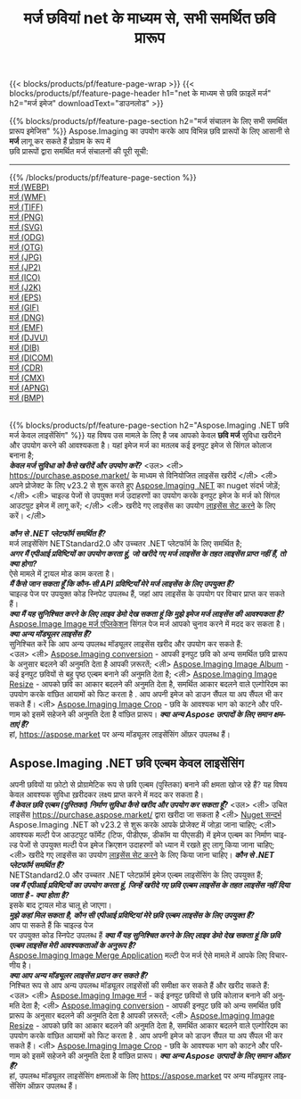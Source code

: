 ﻿---
title: मर्ज छवियां net के माध्यम से, सभी समर्थित छवि प्रारूप 
weight: 3920
url: /hi/net/merge 
lang: hi
langdirlevel: 2
locales: zh-hans,ja,it,ru,de,es,fr,nl,id,lt,pl,pt,vi,tr,ko,zh-hant,ar,hi,th,sv,cs,uk,he
description: Aspose.Imaging का उपयोग करके आप net के माध्यम से आसानी से मर्ज चित्र बना सकते हैं
---

{{< blocks/products/pf/feature-page-wrap >}}
{{< blocks/products/pf/feature-page-header h1="net के माध्यम से छवि फ़ाइलें मर्ज" h2="मर्ज इमेज" downloadText="डाउनलोड" >}}


{{% blocks/products/pf/feature-page-section  h2="मर्ज संचालन के लिए सभी समर्थित प्रारूप इमेजिस" %}}
Aspose.Imaging का उपयोग करके आप विभिन्न छवि प्रारूपों के लिए आसानी से **मर्ज** लागू कर सकते हैं प्रोग्राम के रूप में
<br/>
छवि प्रारूपों द्वारा समर्थित मर्ज संचालनों की पूरी सूची:
<hr/>
{{% /blocks/products/pf/feature-page-section %}}
<div class="container-fluid productfamilypage bg-gray">
    <div class="convertypes bg-gray agp-content section">
        <div class="container">
		<div class="row other-converters">
		    <div class='col-md-2 other-converter remove-lp remove-rp'><a href="/imaging/hi/net/merge/webp" >मर्ज (WEBP)</a></div><div class='col-md-2 other-converter remove-lp remove-rp'><a href="/imaging/hi/net/merge/wmf" >मर्ज (WMF)</a></div><div class='col-md-2 other-converter remove-lp remove-rp'><a href="/imaging/hi/net/merge/tiff" >मर्ज (TIFF)</a></div><div class='col-md-2 other-converter remove-lp remove-rp'><a href="/imaging/hi/net/merge/png" >मर्ज (PNG)</a></div><div class='col-md-2 other-converter remove-lp remove-rp'><a href="/imaging/hi/net/merge/svg" >मर्ज (SVG)</a></div><div class='col-md-2 other-converter remove-lp remove-rp'><a href="/imaging/hi/net/merge/odg" >मर्ज (ODG)</a></div><div class='col-md-2 other-converter remove-lp remove-rp'><a href="/imaging/hi/net/merge/otg" >मर्ज (OTG)</a></div><div class='col-md-2 other-converter remove-lp remove-rp'><a href="/imaging/hi/net/merge/jpg" >मर्ज (JPG)</a></div><div class='col-md-2 other-converter remove-lp remove-rp'><a href="/imaging/hi/net/merge/jp2" >मर्ज (JP2)</a></div><div class='col-md-2 other-converter remove-lp remove-rp'><a href="/imaging/hi/net/merge/ico" >मर्ज (ICO)</a></div><div class='col-md-2 other-converter remove-lp remove-rp'><a href="/imaging/hi/net/merge/j2k" >मर्ज (J2K)</a></div><div class='col-md-2 other-converter remove-lp remove-rp'><a href="/imaging/hi/net/merge/eps" >मर्ज (EPS)</a></div><div class='col-md-2 other-converter remove-lp remove-rp'><a href="/imaging/hi/net/merge/gif" >मर्ज (GIF)</a></div><div class='col-md-2 other-converter remove-lp remove-rp'><a href="/imaging/hi/net/merge/dng" >मर्ज (DNG)</a></div><div class='col-md-2 other-converter remove-lp remove-rp'><a href="/imaging/hi/net/merge/emf" >मर्ज (EMF)</a></div><div class='col-md-2 other-converter remove-lp remove-rp'><a href="/imaging/hi/net/merge/djvu" >मर्ज (DJVU)</a></div><div class='col-md-2 other-converter remove-lp remove-rp'><a href="/imaging/hi/net/merge/dib" >मर्ज (DIB)</a></div><div class='col-md-2 other-converter remove-lp remove-rp'><a href="/imaging/hi/net/merge/dicom" >मर्ज (DICOM)</a></div><div class='col-md-2 other-converter remove-lp remove-rp'><a href="/imaging/hi/net/merge/cdr" >मर्ज (CDR)</a></div><div class='col-md-2 other-converter remove-lp remove-rp'><a href="/imaging/hi/net/merge/cmx" >मर्ज (CMX)</a></div><div class='col-md-2 other-converter remove-lp remove-rp'><a href="/imaging/hi/net/merge/apng" >मर्ज (APNG)</a></div><div class='col-md-2 other-converter remove-lp remove-rp'><a href="/imaging/hi/net/merge/bmp" >मर्ज (BMP)</a></div>
                </div>
        </div>
    </div>
</div>
<br/>

{{% blocks/products/pf/feature-page-section  h2="Aspose.Imaging .NET छवि मर्ज केवल लाइसेंसिंग" %}}
यह विषय उस मामले के लिए है जब आपको केवल <b>छवि मर्ज</b> सुविधा खरीदने और उपयोग करने की आवश्यकता है। यहां इमेज मर्ज का मतलब कई इनपुट इमेज से सिंगल कोलाज बनाना है; <br/>
<i><b>केवल मर्ज सुविधा को कैसे खरीदें और उपयोग करें?</b></i>
<उल>
<ली>
<a href="https://purchase.aspose.market/">https://purchase.aspose.market/</a> के माध्यम से विनियोजित लाइसेंस खरीदें
</ली>
<ली>
अपने प्रोजेक्ट के लिए v23.2 से शुरू करते हुए <a href="https://www.nuget.org/packages/Aspose.Imaging">Aspose.Imaging .NET</a> का nuget संदर्भ जोड़ें;
</ली>
<ली>
चाइल्ड पेजों से उपयुक्त मर्ज उदाहरणों का उपयोग करके इनपुट इमेज के मर्ज को सिंगल आउटपुट इमेज में लागू करें;
</ली>
<ली>
खरीदे गए लाइसेंस का उपयोग <a href="https://docs.aspose.com/imaging/net/licensing/">लाइसेंस सेट करने</a> के लिए करें।
</ली>
</ul>
<i><b>कौन से .NET प्लेटफॉर्म समर्थित हैं?</b></i> <br/>
मर्ज लाइसेंसिंग NETStandard2.0 और उच्चतर .NET प्लेटफॉर्म के लिए समर्थित है;<br/>
<i><b>अगर मैं एपीआई प्रविष्टियों का उपयोग करता हूं, जो खरीदे गए मर्ज लाइसेंस के तहत लाइसेंस प्राप्त नहीं हैं, तो क्या होगा?</b></i><br/>
ऐसे मामले में ट्रायल मोड काम करता है।<br/>
<i><b>मैं कैसे जान सकता हूँ कि कौन-सी API प्रविष्टियाँ मेरे मर्ज लाइसेंस के लिए उपयुक्त हैं?</b></i><br/>
चाइल्ड पेज पर उपयुक्त कोड स्निपेट उपलब्ध हैं, जहां आप लाइसेंस के उपयोग पर विचार प्राप्त कर सकते हैं।<br/>
<i><b>क्या मैं यह सुनिश्चित करने के लिए लाइव डेमो देख सकता हूं कि मुझे इमेज मर्ज लाइसेंस की आवश्यकता है?</b></i><br/>
<a href="https://products.aspose.app/imaging/hi/image-merge/">Aspose.Image Image मर्ज एप्लिकेशन</a> सिंगल पेज मर्ज आपको चुनाव करने में मदद कर सकता है।<br />
<i><b>क्या अन्य मॉड्यूलर लाइसेंस हैं?</b></i><br/>
सुनिश्चित करें कि आप अन्य उपलब्ध मॉड्यूलर लाइसेंस खरीद और उपयोग कर सकते हैं:<br/>
<उल>
<ली>
<a href="https://products.aspose.com/imaging/hi/net/conversion/">Aspose.Imaging conversion</a> - आपकी इनपुट छवि को अन्य समर्थित छवि प्रारूप के अनुसार बदलने की अनुमति देता है आपकी ज़रूरतें;
</ली>
<ली>
<a href="https://products.aspose.com/imaging/hi/net/merge/">Aspose.Imaging Image Album</a> - कई इनपुट छवियों से बहु पृष्ठ एल्बम बनाने की अनुमति देता है;
</ली>
<ली>
<a href="https://products.aspose.com/imaging/hi/net/resize/">Aspose.Imaging Image Resize</a> - आपको छवि का आकार बदलने की अनुमति देता है, समर्थित आकार बदलने वाले एल्गोरिदम का उपयोग करके वांछित आयामों को फिट करता है . आप अपनी इमेज को डाउन सैंपल या अप सैंपल भी कर सकते हैं।
</ली>
<ली>
<a href="https://products.aspose.com/imaging/hi/net/crop/">Aspose.Imaging Image Crop</a> - छवि के आवश्यक भाग को काटने और परिणाम को इसमें सहेजने की अनुमति देता है वांछित प्रारूप।
</ली>
</ul>
<i><b>क्या अन्य Aspose उत्पादों के लिए समान क्षमताएं हैं?</b></i><br/>
हां, <a href="https://aspose.market">https://aspose.market</a> पर अन्य मॉड्यूलर लाइसेंसिंग ऑफ़र उपलब्ध हैं।

<br/>
<h2>Aspose.Imaging .NET छवि एल्बम केवल लाइसेंसिंग</h2>
अपनी छवियों या फ़ोटो से प्रोग्रामेटिक रूप से छवि एल्बम (पुस्तिका) बनाने की क्षमता खोज रहे हैं? यह विषय केवल आवश्यक सुविधा ख़रीदकर लक्ष्य प्राप्त करने में मदद कर सकता है।<br/>
<i><b>मैं केवल छवि एल्बम (पुस्तिका) निर्माण सुविधा कैसे खरीद और उपयोग कर सकता हूँ?</b></i>
<उल>
<ली>
उचित लाइसेंस <a href="https://purchase.aspose.market/">https://purchase.aspose.market/</a> द्वारा खरीदा जा सकता है
</ली>
<ली>
<a href="https://www.nuget.org/packages/Aspose.Imaging">Nuget सन्दर्भ</a> Aspose.Imaging .NET को v23.2 से शुरू करके आपके प्रोजेक्ट में जोड़ा जाना चाहिए;
</ली>
<ली>
आवश्यक मल्टी पेज आउटपुट फॉर्मेट (टिफ, पीडीएफ, डीकॉम या पीएसडी) में इमेज एल्बम का निर्माण चाइल्ड पेजों से उपयुक्त मल्टी पेज इमेज क्रिएशन उदाहरणों को ध्यान में रखते हुए लागू किया जाना चाहिए;
</ली>
<ली>
खरीदे गए लाइसेंस का उपयोग <a href="https://docs.aspose.com/imaging/net/licensing/">लाइसेंस सेट करने</a> के लिए किया जाना चाहिए।
</ली>
</ul>
<i><b>कौन से .NET प्लेटफॉर्म समर्थित हैं?</b></i> <br/>
NETStandard2.0 और उच्चतर .NET प्लेटफ़ॉर्म इमेज एल्बम लाइसेंसिंग के लिए उपयुक्त हैं;<br/>
<i><b>जब मैं एपीआई प्रविष्टियों का उपयोग करता हूं, जिन्हें खरीदे गए छवि एल्बम लाइसेंस के तहत लाइसेंस नहीं दिया जाता है - क्या होता है?</b></i><br/>
इसके बाद ट्रायल मोड चालू हो जाएगा।<br/>
<i><b>मुझे कहां मिल सकता है, कौन सी एपीआई प्रविष्टियां मेरे छवि एल्बम लाइसेंस के लिए उपयुक्त हैं?</b></i><br/>
आप पा सकते हैं कि चाइल्ड पेज<br/> पर उपयुक्त कोड स्निपेट उपलब्ध हैं
<i><b>क्या मैं यह सुनिश्चित करने के लिए लाइव डेमो देख सकता हूं कि छवि एल्बम लाइसेंस मेरी आवश्यकताओं के अनुरूप है?</b></i><br/>
<a href="https://products.aspose.app/imaging/hi/image-merge/">Aspose.Imaging Image Merge Application</a> मल्टी पेज मर्ज ऐसे मामले में आपके लिए विचारणीय है। <br/>
<i><b>क्या आप अन्य मॉड्यूलर लाइसेंस प्रदान कर सकते हैं?</b></i><br/>
निश्चित रूप से आप अन्य उपलब्ध मॉड्यूलर लाइसेंसों की समीक्षा कर सकते हैं और खरीद सकते हैं:<br/>
<उल>
<ली>
<a href="https://products.aspose.com/imaging/hi/net/merge/">Aspose.Imaging Image मर्ज</a> - कई इनपुट छवियों से छवि कोलाज बनाने की अनुमति देता है;
</ली>
<ली>
<a href="https://products.aspose.com/imaging/hi/net/conversion/">Aspose.Imaging conversion</a> - आपकी इनपुट छवि को अन्य समर्थित छवि प्रारूप के अनुसार बदलने की अनुमति देता है आपकी ज़रूरतें;
</ली>
<ली>
<a href="https://products.aspose.com/imaging/hi/net/resize/">Aspose.Imaging Image Resize</a> - आपको छवि का आकार बदलने की अनुमति देता है, समर्थित आकार बदलने वाले एल्गोरिदम का उपयोग करके वांछित आयामों को फिट करता है . आप अपनी इमेज को डाउन सैंपल या अप सैंपल भी कर सकते हैं।
</ली>
<ली>
<a href="https://products.aspose.com/imaging/hi/net/crop/">Aspose.Imaging Image Crop</a> - छवि के आवश्यक भाग को काटने और परिणाम को इसमें सहेजने की अनुमति देता है वांछित प्रारूप।
</ली>
</ul>
<i><b>क्या अन्य Aspose उत्पादों के लिए समान ऑफ़र हैं?</b></i><br/>
हां, उपलब्ध मॉड्यूलर लाइसेंसिंग क्षमताओं के लिए <a href="https://aspose.market">https://aspose.market</a> पर अन्य मॉड्यूलर लाइसेंसिंग ऑफ़र उपलब्ध हैं।

